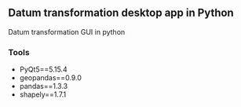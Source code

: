 
## Datum transformation desktop app in Python
Datum transformation GUI in python


### Tools 
- PyQt5==5.15.4
- geopandas==0.9.0
- pandas==1.3.3
- shapely==1.7.1
